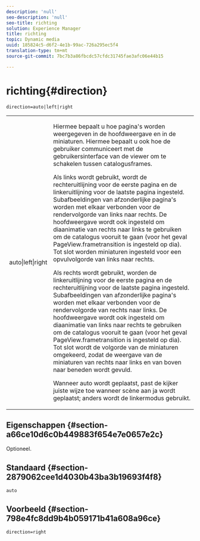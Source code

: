 ```yaml
---
description: 'null'
seo-description: 'null'
seo-title: richting
solution: Experience Manager
title: richting
topic: Dynamic media
uuid: 185824c5-d6f2-4e1b-99ac-726a295ec5f4
translation-type: tm+mt
source-git-commit: 7bc7b3a86fbcdc57cfdc31745fae3afc06e44b15

---
```



# richting{#direction}

`direction=auto|left|right`

<table id="table_1D425B7685D448459CD3FE8D683C813C"> 
 <tbody> 
  <tr> 
   <td colname="col1"> <p> <span class="codeph"> auto|left|right </span> </p> </td> 
   <td colname="col2"> <p>Hiermee bepaalt u hoe pagina's worden weergegeven in de hoofdweergave en in de miniaturen. Hiermee bepaalt u ook hoe de gebruiker communiceert met de gebruikersinterface van de viewer om te schakelen tussen catalogusframes. </p> <p>Als <span class="codeph"> links </span> wordt gebruikt, wordt de rechteruitlijning voor de eerste pagina en de linkeruitlijning voor de laatste pagina ingesteld. Subafbeeldingen van afzonderlijke pagina's worden met elkaar verbonden voor de rendervolgorde van links naar rechts. De hoofdweergave wordt ook ingesteld om diaanimatie van rechts naar links te gebruiken om de catalogus vooruit te gaan (voor het geval <span class="codeph"> PageView.frametransition </span> is ingesteld op dia). Tot slot worden miniaturen ingesteld voor een opvulvolgorde van links naar rechts. </p> <p>Als <span class="codeph"> rechts </span> wordt gebruikt, worden de linkeruitlijning voor de eerste pagina en de rechteruitlijning voor de laatste pagina ingesteld. Subafbeeldingen van afzonderlijke pagina's worden met elkaar verbonden voor de rendervolgorde van rechts naar links. De hoofdweergave wordt ook ingesteld om diaanimatie van links naar rechts te gebruiken om de catalogus vooruit te gaan (voor het geval <span class="codeph"> PageView.frametransition </span> is ingesteld op dia). Tot slot wordt de volgorde van de miniaturen omgekeerd, zodat de weergave van de miniaturen van rechts naar links en van boven naar beneden wordt gevuld. </p> <p>Wanneer <span class="codeph"> auto </span> wordt geplaatst, past de kijker <span class="codeph"> juiste </span> wijze toe wanneer scène aan <span class="codeph"> ja wordt geplaatst; </span>anders wordt de <span class="codeph"> linkermodus </span> gebruikt. </p> </td> 
  </tr> 
 </tbody> 
</table>

## Eigenschappen {#section-a66ce10d6c0b449883f654e7e0657e2c}

Optioneel.

## Standaard {#section-2879062cee1d4030b43ba3b19693f4f8}

`auto`

## Voorbeeld {#section-798e4fc8dd9b4b059171b41a608a96ce}

`direction=right`
